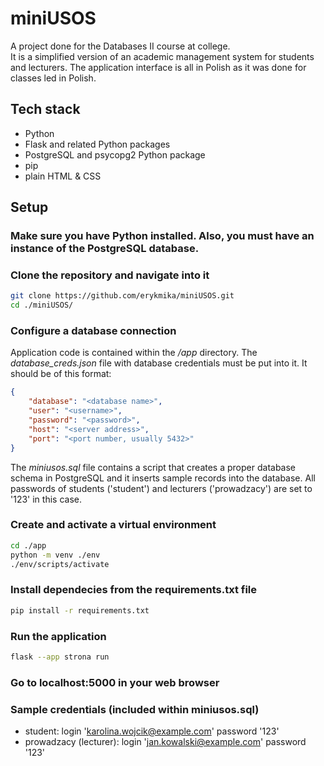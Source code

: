# **miniUSOS**

A project done for the Databases II course at college.    
It is a simplified version of an academic management system for students and lecturers. The application interface is all in Polish as it was done for classes led in Polish.

## Tech stack

* Python
* Flask and related Python packages 
* PostgreSQL and psycopg2 Python package
* pip
* plain HTML & CSS

## Setup

### Make sure you have Python installed. Also, you must have an instance of the PostgreSQL database.

### Clone the repository and navigate into it

```sh
git clone https://github.com/erykmika/miniUSOS.git
cd ./miniUSOS/
```

### Configure a database connection

Application code is contained within the */app* directory. The *database_creds.json* file with database credentials must be put into it. It should be of this format:

```json
{
    "database": "<database name>", 
    "user": "<username>",
    "password": "<password>",
    "host": "<server address>",
    "port": "<port number, usually 5432>"
}
```
  

The *miniusos.sql* file contains a script that creates a proper database schema in PostgreSQL and it inserts sample records into the database. All passwords of students ('student') and lecturers ('prowadzacy') are set to '123' in this case.

### Create and activate a virtual environment
```sh
cd ./app
python -m venv ./env
./env/scripts/activate
```

### Install dependecies from the requirements.txt file
```sh
pip install -r requirements.txt
```

### Run the application
```sh
flask --app strona run
```

### Go to **localhost:5000** in your web browser

### Sample credentials (included within **miniusos.sql**)
* student: login 'karolina.wojcik@example.com' password '123'
* prowadzacy (lecturer): login 'jan.kowalski@example.com' password '123'

